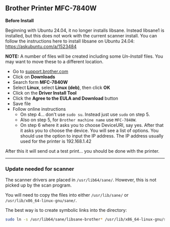 ## Brother Printer MFC-7840W

**Before Install**

Beginning with Ubuntu 24.04, it no longer installs libsane.  Instead libsane1 is installed, but this does not work with the current scanner install.  You can follow the instructions here to install libsane on Ubuntu 24.04: https://askubuntu.com/a/1523484

**NOTE:** A number of files will be created including some _Un-Install_ files. You may want to move these to a different location.

- Go to [support.brother.com](http://support.brother.com)
- Click on **Downloads**
- Search form **MFC-7840W**
- Select **Linux**, select **Linux (deb)**, then click **OK**
- Click on the **Driver Install Tool**
- Click the **Agree to the EULA and Download** button
- Save file
- Follow online instructions
	- On step 4... don't use `sudo su`.  Instead just use `sudo` on step 5.
	- Also on step 5, for `Brother machine name` use `MFC-7840W`.
	- On step 6 where it asks you to choose DeviceURI, say yes.  After that it asks you to choose the device.  You will see a list of options.  You should use the option to input the IP address.  The IP address usually used for the printer is 192.168.1.42

After this it will send out a test print... you should be done with the printer.


---

### Update needed for scanner

The scanner drivers are placed in `/usr/lib64/sane/`.  However, this is not picked up by the scan program.

You will need to copy the files into either `/usr/lib/sane/` or `/usr/lib/x86_64-linux-gnu/sane/`.

The best way is to create symbolic links into the directory:

```bash
sudo ln -s /usr/lib64/sane/libsane-brother* /usr/lib/x86_64-linux-gnu/sane
```

